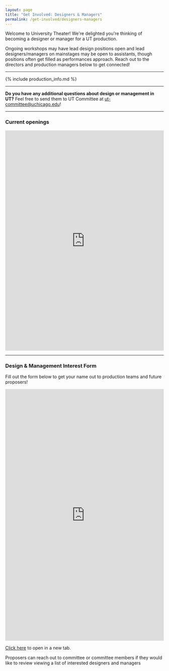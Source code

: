 ```yaml
---
layout: page
title: "Get Involved: Designers & Managers"
permalink: /get-involved/designers-managers
---
```


Welcome to University Theater! We're delighted you're thinking of becoming a designer or manager for a UT production. 

Ongoing workshops may have lead design positions open and lead designers/managers on mainstages may be open to assistants, though positions often get filled as performances approach. Reach out to the directors and production managers below to get connected!

---

{% include production_info.md %}

---

**Do you have any additional questions about design or management in UT?** Feel free to send them to UT Committee at [ut-committee@uchicago.edu](mailto:ut-committee@uchicago.edu)!

---

### Current openings

<p><iframe src="https://docs.google.com/spreadsheets/d/1tuSJvkNwPuJqlwmY90njMTESjLJG1mXL85-EM8l3Q6c/edit?usp=sharing&rm=minimal" style="width:100%" height="700" frameborder="0" marginheight="0" marginwidth="0">Loading…</iframe></p>

---

### Design & Management Interest Form

Fill out the form below to get your name out to production teams and future proposers! 

<p><iframe src="https://forms.gle/x8rr21VfC2mDmGKR7" style="width:100%" height="800" frameborder="0" marginheight="0" marginwidth="0">Loading…</iframe></p>

<a href="https://forms.gle/x8rr21VfC2mDmGKR7" target="_blank">Click here</a> to open in a new tab.

Proposers can reach out to committee or committee members if they would like to review viewing a list of interested designers and managers 
